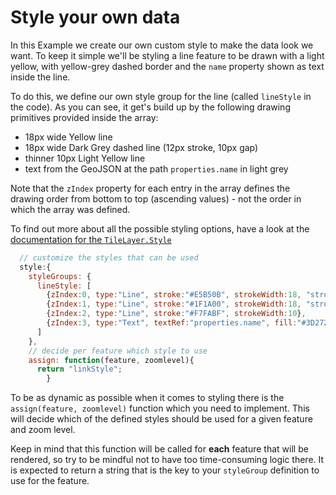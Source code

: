 # Style your own data

In this Example we create our own custom style to make the data look we want. To keep it simple
we'll be styling a line feature to be drawn with a light yellow, with yellow-grey dashed border and the `name` property shown as text inside the line.

To do this, we define our own style group for the line (called `lineStyle` in the code). As you can
see, it get's build up by the following drawing primitives provided inside the array:

* 18px wide Yellow line
* 18px wide Dark Grey dashed line (12px stroke, 10px gap)
* thinner 10px Light Yellow line
* text from the GeoJSON at the path `properties.name` in light grey

Note that the `zIndex` property for each entry in the array defines the drawing order from
bottom to top (ascending values)  - not the order in which the array was defined.

To find out more about all the possible styling options, have a look at the
[documentation for the `TileLayer.Style`](https://xyz.api.here.com/maps/latest/documentation/here.xyz.maps.layers.TileLayer.Style.html)


```javascript
  // customize the styles that can be used
  style:{
    styleGroups: {
      lineStyle: [
        {zIndex:0, type:"Line", stroke:"#E5B50B", strokeWidth:18, "strokeLinecap": "butt"},
        {zIndex:1, type:"Line", stroke:"#1F1A00", strokeWidth:18, "strokeLinecap": "butt", 'strokeDasharray': [12,10]},
        {zIndex:2, type:"Line", stroke:"#F7FABF", strokeWidth:10},
        {zIndex:3, type:"Text", textRef:"properties.name", fill:"#3D272B"}
      ]
    },
    // decide per feature which style to use
    assign: function(feature, zoomlevel){
      return "linkStyle";
		}
```

To be as dynamic as possible when it comes to styling there is the `assign(feature, zoomlevel)` function which you need to implement. This will decide which of the defined styles should be used for a given feature and zoom level.

Keep in mind that this function will be called for **each** feature that will be rendered, so try
to be mindful not to have too time-consuming logic there. It is expected to return a
string that is the key to your `styleGroup` definition to use for the feature.
